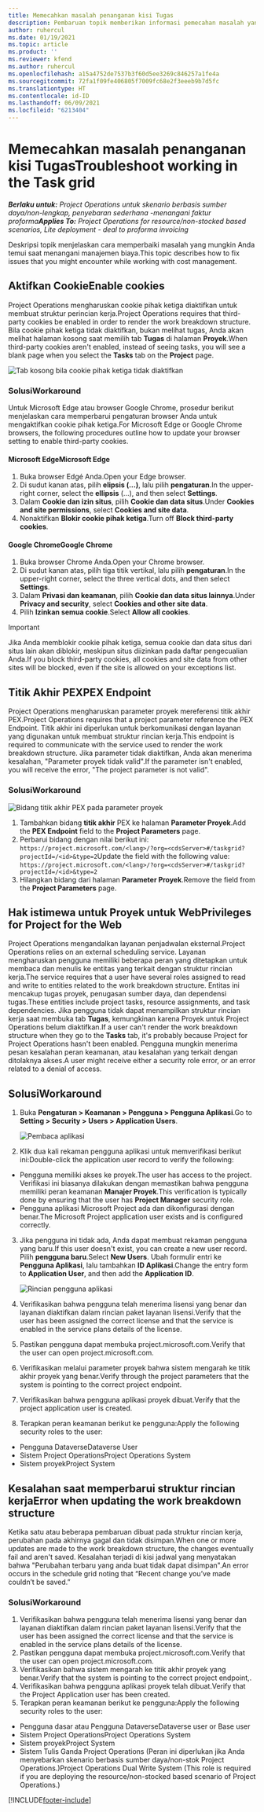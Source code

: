 ```yaml
---
title: Memecahkan masalah penanganan kisi Tugas
description: Pembaruan topik memberikan informasi pemecahan masalah yang diperlukan saat menangani kisi Tugas.
author: ruhercul
ms.date: 01/19/2021
ms.topic: article
ms.product: ''
ms.reviewer: kfend
ms.author: ruhercul
ms.openlocfilehash: a15a4752de7537b3f60d5ee3269c846257a1fe4a
ms.sourcegitcommit: 72fa1f09fe406805f7009fc68e2f3eeeb9b7d5fc
ms.translationtype: HT
ms.contentlocale: id-ID
ms.lasthandoff: 06/09/2021
ms.locfileid: "6213404"
---
```

# <a name="troubleshoot-working-in-the-task-grid"></a><span data-ttu-id="322fc-103">Memecahkan masalah penanganan kisi Tugas</span><span class="sxs-lookup"><span data-stu-id="322fc-103">Troubleshoot working in the Task grid</span></span> 

<span data-ttu-id="322fc-104">_**Berlaku untuk:** Project Operations untuk skenario berbasis sumber daya/non-lengkap, penyebaran sederhana -menangani faktur proforma_</span><span class="sxs-lookup"><span data-stu-id="322fc-104">_**Applies To:** Project Operations for resource/non-stocked based scenarios, Lite deployment - deal to proforma invoicing_</span></span>

<span data-ttu-id="322fc-105">Deskripsi topik menjelaskan cara memperbaiki masalah yang mungkin Anda temui saat menangani manajemen biaya.</span><span class="sxs-lookup"><span data-stu-id="322fc-105">This topic describes how to fix issues that you might encounter while working with cost management.</span></span>

## <a name="enable-cookies"></a><span data-ttu-id="322fc-106">Aktifkan Cookie</span><span class="sxs-lookup"><span data-stu-id="322fc-106">Enable cookies</span></span>

<span data-ttu-id="322fc-107">Project Operations mengharuskan cookie pihak ketiga diaktifkan untuk membuat struktur perincian kerja.</span><span class="sxs-lookup"><span data-stu-id="322fc-107">Project Operations requires that third-party cookies be enabled in order to render the work breakdown structure.</span></span> <span data-ttu-id="322fc-108">Bila cookie pihak ketiga tidak diaktifkan, bukan melihat tugas, Anda akan melihat halaman kosong saat memilih tab **Tugas** di halaman **Proyek**.</span><span class="sxs-lookup"><span data-stu-id="322fc-108">When third-party cookies aren't enabled, instead of seeing tasks, you will see a blank page when you select the **Tasks** tab on the **Project** page.</span></span>

![Tab kosong bila cookie pihak ketiga tidak diaktifkan](media/blankschedule.png)


### <a name="workaround"></a><span data-ttu-id="322fc-110">Solusi</span><span class="sxs-lookup"><span data-stu-id="322fc-110">Workaround</span></span>
<span data-ttu-id="322fc-111">Untuk Microsoft Edge atau browser Google Chrome, prosedur berikut menjelaskan cara memperbarui pengaturan browser Anda untuk mengaktifkan cookie pihak ketiga.</span><span class="sxs-lookup"><span data-stu-id="322fc-111">For Microsoft Edge or Google Chrome browsers, the following procedures outline how to update your browser setting to enable third-party cookies.</span></span>

#### <a name="microsoft-edge"></a><span data-ttu-id="322fc-112">Microsoft Edge</span><span class="sxs-lookup"><span data-stu-id="322fc-112">Microsoft Edge</span></span>

1. <span data-ttu-id="322fc-113">Buka browser Edgé Anda.</span><span class="sxs-lookup"><span data-stu-id="322fc-113">Open your Edge browser.</span></span>
2. <span data-ttu-id="322fc-114">Di sudut kanan atas, pilih **elipsis (...)**, lalu pilih **pengaturan**.</span><span class="sxs-lookup"><span data-stu-id="322fc-114">In the upper-right corner, select the **ellipsis** (...), and then select **Settings**.</span></span>
3. <span data-ttu-id="322fc-115">Dalam **Cookie dan izin situs**, pilih **Cookie dan data situs**.</span><span class="sxs-lookup"><span data-stu-id="322fc-115">Under **Cookies and site permissions**, select **Cookies and site data**.</span></span>
4. <span data-ttu-id="322fc-116">Nonaktifkan **Blokir cookie pihak ketiga**.</span><span class="sxs-lookup"><span data-stu-id="322fc-116">Turn off **Block third-party cookies**.</span></span>

#### <a name="google-chrome"></a><span data-ttu-id="322fc-117">Google Chrome</span><span class="sxs-lookup"><span data-stu-id="322fc-117">Google Chrome</span></span>

1. <span data-ttu-id="322fc-118">Buka browser Chrome Anda.</span><span class="sxs-lookup"><span data-stu-id="322fc-118">Open your Chrome browser.</span></span>
2. <span data-ttu-id="322fc-119">Di sudut kanan atas, pilih tiga titik vertikal, lalu pilih **pengaturan**.</span><span class="sxs-lookup"><span data-stu-id="322fc-119">In the upper-right corner, select the three vertical dots, and then select **Settings**.</span></span>
3. <span data-ttu-id="322fc-120">Dalam **Privasi dan keamanan**, pilih **Cookie dan data situs lainnya**.</span><span class="sxs-lookup"><span data-stu-id="322fc-120">Under **Privacy and security**, select **Cookies and other site data**.</span></span>
4. <span data-ttu-id="322fc-121">Pilih **Izinkan semua cookie**.</span><span class="sxs-lookup"><span data-stu-id="322fc-121">Select **Allow all cookies**.</span></span>

> [!IMPORTANT]
> <span data-ttu-id="322fc-122">Jika Anda memblokir cookie pihak ketiga, semua cookie dan data situs dari situs lain akan diblokir, meskipun situs diizinkan pada daftar pengecualian Anda.</span><span class="sxs-lookup"><span data-stu-id="322fc-122">If you block third-party cookies, all cookies and site data from other sites will be blocked, even if the site is allowed on your exceptions list.</span></span>

## <a name="pex-endpoint"></a><span data-ttu-id="322fc-123">Titik Akhir PEX</span><span class="sxs-lookup"><span data-stu-id="322fc-123">PEX Endpoint</span></span>

<span data-ttu-id="322fc-124">Project Operations mengharuskan parameter proyek mereferensi titik akhir PEX.</span><span class="sxs-lookup"><span data-stu-id="322fc-124">Project Operations requires that a project parameter reference the PEX Endpoint.</span></span> <span data-ttu-id="322fc-125">Titik akhir ini diperlukan untuk berkomunikasi dengan layanan yang digunakan untuk membuat struktur rincian kerja.</span><span class="sxs-lookup"><span data-stu-id="322fc-125">This endpoint is required to communicate with the service used to render the work breakdown structure.</span></span> <span data-ttu-id="322fc-126">Jika parameter tidak diaktifkan, Anda akan menerima kesalahan, "Parameter proyek tidak valid".</span><span class="sxs-lookup"><span data-stu-id="322fc-126">If the parameter isn't enabled, you will receive the error, "The project parameter is not valid".</span></span> 

### <a name="workaround"></a><span data-ttu-id="322fc-127">Solusi</span><span class="sxs-lookup"><span data-stu-id="322fc-127">Workaround</span></span>
 ![Bidang titik akhir PEX pada parameter proyek](media/projectparameter.png)

1. <span data-ttu-id="322fc-129">Tambahkan bidang **titik akhir** PEX ke halaman **Parameter Proyek**.</span><span class="sxs-lookup"><span data-stu-id="322fc-129">Add the **PEX Endpoint** field to the **Project Parameters** page.</span></span>
2. <span data-ttu-id="322fc-130">Perbarui bidang dengan nilai berikut ini: `https://project.microsoft.com/<lang>/?org=<cdsServer>#/taskgrid?projectId=/<id>&type=2`</span><span class="sxs-lookup"><span data-stu-id="322fc-130">Update the field with the following value: `https://project.microsoft.com/<lang>/?org=<cdsServer>#/taskgrid?projectId=/<id>&type=2`</span></span>
3. <span data-ttu-id="322fc-131">Hilangkan bidang dari halaman **Parameter Proyek**.</span><span class="sxs-lookup"><span data-stu-id="322fc-131">Remove the field from the **Project Parameters** page.</span></span>

## <a name="privileges-for-project-for-the-web"></a><span data-ttu-id="322fc-132">Hak istimewa untuk Proyek untuk Web</span><span class="sxs-lookup"><span data-stu-id="322fc-132">Privileges for Project for the Web</span></span>

<span data-ttu-id="322fc-133">Project Operations mengandalkan layanan penjadwalan eksternal.</span><span class="sxs-lookup"><span data-stu-id="322fc-133">Project Operations relies on an external scheduling service.</span></span> <span data-ttu-id="322fc-134">Layanan mengharuskan pengguna memiliki beberapa peran yang ditetapkan untuk membaca dan menulis ke entitas yang terkait dengan struktur rincian kerja.</span><span class="sxs-lookup"><span data-stu-id="322fc-134">The service requires that a user have several roles assigned to read and write to entities related to the work breakdown structure.</span></span> <span data-ttu-id="322fc-135">Entitas ini mencakup tugas proyek, penugasan sumber daya, dan dependensi tugas.</span><span class="sxs-lookup"><span data-stu-id="322fc-135">These entities include project tasks, resource assignments, and task dependencies.</span></span> <span data-ttu-id="322fc-136">Jika pengguna tidak dapat menampilkan struktur rincian kerja saat membuka tab **Tugas**, kemungkinan karena Proyek untuk Project Operations belum diaktifkan.</span><span class="sxs-lookup"><span data-stu-id="322fc-136">If a user can't render the work breakdown structure when they go to the **Tasks** tab, it's probably because Project for Project Operations hasn't been enabled.</span></span> <span data-ttu-id="322fc-137">Pengguna mungkin menerima pesan kesalahan peran keamanan, atau kesalahan yang terkait dengan ditolaknya akses.</span><span class="sxs-lookup"><span data-stu-id="322fc-137">A user might receive either a security role error, or an error related to a denial of access.</span></span>


## <a name="workaround"></a><span data-ttu-id="322fc-138">Solusi</span><span class="sxs-lookup"><span data-stu-id="322fc-138">Workaround</span></span>

1. <span data-ttu-id="322fc-139">Buka **Pengaturan > Keamanan > Pengguna > Pengguna Aplikasi**.</span><span class="sxs-lookup"><span data-stu-id="322fc-139">Go to **Setting > Security > Users > Application Users**.</span></span>  

   ![Pembaca aplikasi](media/applicationuser.jpg)
   
2. <span data-ttu-id="322fc-141">Klik dua kali rekaman pengguna aplikasi untuk memverifikasi berikut ini:</span><span class="sxs-lookup"><span data-stu-id="322fc-141">Double-click the application user record to verify the following:</span></span>

 - <span data-ttu-id="322fc-142">Pengguna memiliki akses ke proyek.</span><span class="sxs-lookup"><span data-stu-id="322fc-142">The user has access to the project.</span></span> <span data-ttu-id="322fc-143">Verifikasi ini biasanya dilakukan dengan memastikan bahwa pengguna memiliki peran keamanan **Manajer Proyek**.</span><span class="sxs-lookup"><span data-stu-id="322fc-143">This verification is typically done by ensuring that the user has **Project Manager** security role.</span></span>
 - <span data-ttu-id="322fc-144">Pengguna aplikasi Microsoft Project ada dan dikonfigurasi dengan benar.</span><span class="sxs-lookup"><span data-stu-id="322fc-144">The Microsoft Project application user exists and is configured correctly.</span></span>
 
3. <span data-ttu-id="322fc-145">Jika pengguna ini tidak ada, Anda dapat membuat rekaman pengguna yang baru.</span><span class="sxs-lookup"><span data-stu-id="322fc-145">If this user doesn't exist, you can create a new user record.</span></span> <span data-ttu-id="322fc-146">Pilih **pengguna baru**.</span><span class="sxs-lookup"><span data-stu-id="322fc-146">Select **New Users**.</span></span> <span data-ttu-id="322fc-147">Ubah formulir entri ke **Pengguna Aplikasi**, lalu tambahkan **ID Aplikasi**.</span><span class="sxs-lookup"><span data-stu-id="322fc-147">Change the entry form to **Application User**, and then add the **Application ID**.</span></span>

   ![Rincian pengguna aplikasi](media/applicationuserdetails.jpg)

4. <span data-ttu-id="322fc-149">Verifikasikan bahwa pengguna telah menerima lisensi yang benar dan layanan diaktifkan dalam rincian paket layanan lisensi.</span><span class="sxs-lookup"><span data-stu-id="322fc-149">Verify that the user has been assigned the correct license and that the service is enabled in the service plans details of the license.</span></span>
5. <span data-ttu-id="322fc-150">Pastikan pengguna dapat membuka project.microsoft.com.</span><span class="sxs-lookup"><span data-stu-id="322fc-150">Verify that the user can open project.microsoft.com.</span></span>
6. <span data-ttu-id="322fc-151">Verifikasikan melalui parameter proyek bahwa sistem mengarah ke titik akhir proyek yang benar.</span><span class="sxs-lookup"><span data-stu-id="322fc-151">Verify through the project parameters that the system is pointing to the correct project endpoint.</span></span>
7. <span data-ttu-id="322fc-152">Verifikasikan bahwa pengguna aplikasi proyek dibuat.</span><span class="sxs-lookup"><span data-stu-id="322fc-152">Verify that the project application user is created.</span></span>
8. <span data-ttu-id="322fc-153">Terapkan peran keamanan berikut ke pengguna:</span><span class="sxs-lookup"><span data-stu-id="322fc-153">Apply the following security roles to the user:</span></span>

  - <span data-ttu-id="322fc-154">Pengguna Dataverse</span><span class="sxs-lookup"><span data-stu-id="322fc-154">Dataverse User</span></span>
  - <span data-ttu-id="322fc-155">Sistem Project Operations</span><span class="sxs-lookup"><span data-stu-id="322fc-155">Project Operations System</span></span>
  - <span data-ttu-id="322fc-156">Sistem proyek</span><span class="sxs-lookup"><span data-stu-id="322fc-156">Project System</span></span>

## <a name="error-when-updating-the-work-breakdown-structure"></a><span data-ttu-id="322fc-157">Kesalahan saat memperbarui struktur rincian kerja</span><span class="sxs-lookup"><span data-stu-id="322fc-157">Error when updating the work breakdown structure</span></span>

<span data-ttu-id="322fc-158">Ketika satu atau beberapa pembaruan dibuat pada struktur rincian kerja, perubahan pada akhirnya gagal dan tidak disimpan.</span><span class="sxs-lookup"><span data-stu-id="322fc-158">When one or more updates are made to the work breakdown structure, the changes eventually fail and aren't saved.</span></span> <span data-ttu-id="322fc-159">Kesalahan terjadi di kisi jadwal yang menyatakan bahwa "Perubahan terbaru yang anda buat tidak dapat disimpan".</span><span class="sxs-lookup"><span data-stu-id="322fc-159">An error occurs in the schedule grid noting that “Recent change you’ve made couldn’t be saved.”</span></span>

### <a name="workaround"></a><span data-ttu-id="322fc-160">Solusi</span><span class="sxs-lookup"><span data-stu-id="322fc-160">Workaround</span></span>

1. <span data-ttu-id="322fc-161">Verifikasikan bahwa pengguna telah menerima lisensi yang benar dan layanan diaktifkan dalam rincian paket layanan lisensi.</span><span class="sxs-lookup"><span data-stu-id="322fc-161">Verify that the user has been assigned the correct license and that the service is enabled in the service plans details of the license.</span></span>
2. <span data-ttu-id="322fc-162">Pastikan pengguna dapat membuka project.microsoft.com.</span><span class="sxs-lookup"><span data-stu-id="322fc-162">Verify that the user can open project.microsoft.com.</span></span>
3. <span data-ttu-id="322fc-163">Verifikasikan bahwa sistem mengarah ke titik akhir proyek yang benar.</span><span class="sxs-lookup"><span data-stu-id="322fc-163">Verify that the system is pointing to the correct project endpoint,.</span></span>
4. <span data-ttu-id="322fc-164">Verifikasikan bahwa pengguna aplikasi proyek telah dibuat.</span><span class="sxs-lookup"><span data-stu-id="322fc-164">Verify that the Project Application user has been created.</span></span>
5. <span data-ttu-id="322fc-165">Terapkan peran keamanan berikut ke pengguna:</span><span class="sxs-lookup"><span data-stu-id="322fc-165">Apply the following security roles to the user:</span></span>
  
  - <span data-ttu-id="322fc-166">Pengguna dasar atau Pengguna Dataverse</span><span class="sxs-lookup"><span data-stu-id="322fc-166">Dataverse user or Base user</span></span>
  - <span data-ttu-id="322fc-167">Sistem Project Operations</span><span class="sxs-lookup"><span data-stu-id="322fc-167">Project Operations System</span></span>
  - <span data-ttu-id="322fc-168">Sistem proyek</span><span class="sxs-lookup"><span data-stu-id="322fc-168">Project System</span></span>
  - <span data-ttu-id="322fc-169">Sistem Tulis Ganda Project Operations (Peran ini diperlukan jika Anda menyebarkan skenario berbasis sumber daya/non-stok Project Operations.)</span><span class="sxs-lookup"><span data-stu-id="322fc-169">Project Operations Dual Write System (This role is required if you are deploying the resource/non-stocked based scenario of Project Operations.)</span></span>


[!INCLUDE[footer-include](../includes/footer-banner.md)]
